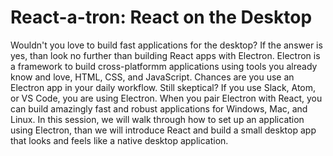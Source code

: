 # React-a-tron: React on the Desktop

Wouldn't you love to build fast applications for the desktop? If the answer is yes, than look no further than building React apps with Electron. Electron is a framework to build cross-platformm applications using tools you already know and love, HTML, CSS, and JavaScript. Chances are you use an Electron app in your daily workflow. Still skeptical? If you use Slack, Atom, or VS Code, you are using Electron. When you pair Electron with React, you can build amazingly fast and robust applications for Windows, Mac, and Linux. In this session, we will walk through how to set up an application using Electron, than we will introduce React and build a small desktop app that looks and feels like a native desktop application.

